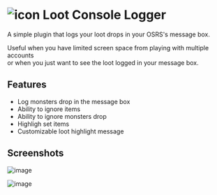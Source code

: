 # ![icon](https://user-images.githubusercontent.com/38258431/223797326-aa318a83-6882-48ee-9c40-ea0e012ce98f.png) Loot Console Logger
A simple plugin that logs your loot drops in your OSRS's message box.

Useful when you have limited screen space from playing with multiple accounts  
or when you just want to see the loot logged in your message box.

## Features
- Log monsters drop in the message box
- Ability to ignore items
- Ability to ignore monsters drop
- Highligh set items
- Customizable loot highlight message
    
## Screenshots
![image](https://user-images.githubusercontent.com/38258431/223791506-890218bb-fe69-4ba1-af75-3f6601682501.png)

![image](https://user-images.githubusercontent.com/38258431/223791578-890c35ed-7c78-4d0a-aa5d-ae988b4111b9.png)
